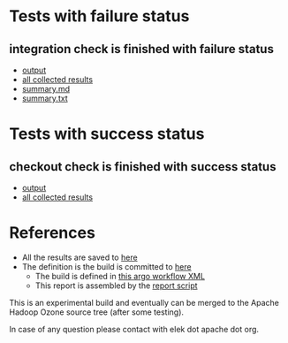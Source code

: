 # Tests with failure status

## integration check is finished with failure status

   * [output](https://raw.githubusercontent.com/elek/ozone-ci-03/master/pr/pr-hdds-2526-cfn48/integration/output.log)
   * [all collected results](https://github.com/elek/ozone-ci-03/tree/master/pr/pr-hdds-2526-cfn48/integration)
   * [summary.md](https://github.com/elek/ozone-ci-03/tree/master/pr/pr-hdds-2526-cfn48/integration/summary.md)
   * [summary.txt](https://github.com/elek/ozone-ci-03/tree/master/pr/pr-hdds-2526-cfn48/integration/summary.txt)



# Tests with success status

## checkout check is finished with success status

   * [output](https://raw.githubusercontent.com/elek/ozone-ci-03/master/pr/pr-hdds-2526-cfn48/checkout/output.log)
   * [all collected results](https://github.com/elek/ozone-ci-03/tree/master/pr/pr-hdds-2526-cfn48/checkout)




# References

 * All the results are saved to [here](https://github.com/elek/ozone-ci-03/tree/master/pr/pr-hdds-2526-cfn48/)
 * The definition is the build is committed to [here](https://github.com/elek/argo-ozone)
    * The build is defined in [this argo workflow XML](https://github.com/elek/argo-ozone/blob/master/ozone-build.yaml)
    * This report is assembled by the [report script](https://github.com/elek/argo-ozone/blob/master/scripts/report.sh)

This is an experimental build and eventually can be merged to the Apache Hadoop Ozone source tree (after some testing).

In case of any question please contact with elek dot apache dot org.

